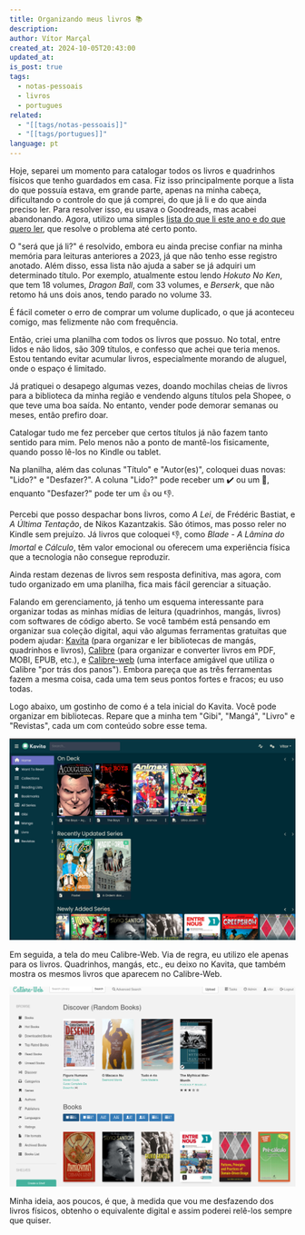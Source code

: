 ```yaml
---
title: Organizando meus livros 📚
description: 
author: Vítor Marçal
created_at: 2024-10-05T20:43:00
updated_at: 
is_post: true
tags:
  - notas-pessoais
  - livros
  - portugues
related:
  - "[[tags/notas-pessoais]]"
  - "[[tags/portugues]]"
language: pt
---
```


Hoje, separei um momento para catalogar todos os livros e quadrinhos físicos que tenho guardados em casa. Fiz isso principalmente porque a lista do que possuía estava, em grande parte, apenas na minha cabeça, dificultando o controle do que já comprei, do que já li e do que ainda preciso ler. Para resolver isso, eu usava o Goodreads, mas acabei abandonando. Agora, utilizo uma simples [lista do que li este ano e do que quero ler](leituras-de-2024), que resolve o problema até certo ponto.

O "será que já li?" é resolvido, embora eu ainda precise confiar na minha memória para leituras anteriores a 2023, já que não tenho esse registro anotado. Além disso, essa lista não ajuda a saber se já adquiri um determinado título. Por exemplo, atualmente estou lendo _Hokuto No Ken_, que tem 18 volumes, _Dragon Ball_, com 33 volumes, e _Berserk_, que não retomo há uns dois anos, tendo parado no volume 33.

É fácil cometer o erro de comprar um volume duplicado, o que já aconteceu comigo, mas felizmente não com frequência.

Então, criei uma planilha com todos os livros que possuo. No total, entre lidos e não lidos, são 309 títulos, e confesso que achei que teria menos. Estou tentando evitar acumular livros, especialmente morando de aluguel, onde o espaço é limitado.

Já pratiquei o desapego algumas vezes, doando mochilas cheias de livros para a biblioteca da minha região e vendendo alguns títulos pela Shopee, o que teve uma boa saída. No entanto, vender pode demorar semanas ou meses, então prefiro doar.

Catalogar tudo me fez perceber que certos títulos já não fazem tanto sentido para mim. Pelo menos não a ponto de mantê-los fisicamente, quando posso lê-los no Kindle ou tablet.

Na planilha, além das colunas "Título" e "Autor(es)", coloquei duas novas: "Lido?" e "Desfazer?". A coluna "Lido?" pode receber um ✔️ ou um 🔲, enquanto "Desfazer?" pode ter um 👍 ou 👎.

Percebi que posso despachar bons livros, como _A Lei_, de Frédéric Bastiat, e _A Última Tentação_, de Nikos Kazantzakis. São ótimos, mas posso reler no Kindle sem prejuízo. Já livros que coloquei 👎, como _Blade - A Lâmina do Imortal_ e _Cálculo_, têm valor emocional ou oferecem uma experiência física que a tecnologia não consegue reproduzir.

Ainda restam dezenas de livros sem resposta definitiva, mas agora, com tudo organizado em uma planilha, fica mais fácil gerenciar a situação.

Falando em gerenciamento, já tenho um esquema interessante para organizar todas as minhas mídias de leitura (quadrinhos, mangás, livros) com softwares de código aberto. Se você também está pensando em organizar sua coleção digital, aqui vão algumas ferramentas gratuitas que podem ajudar: [Kavita](https://github.com/Kareadita/Kavita) (para organizar e ler bibliotecas de mangás, quadrinhos e livros), [Calibre](https://calibre-ebook.com/pt_BR) (para organizar e converter livros em PDF, MOBI, EPUB, etc.), e [Calibre-web](https://github.com/janeczku/calibre-web) (uma interface amigável que utiliza o Calibre "por trás dos panos"). Embora pareça que as três ferramentas fazem a mesma coisa, cada uma tem seus pontos fortes e fracos; eu uso todas.

Logo abaixo, um gostinho de como é a tela inicial do Kavita. Você pode organizar em bibliotecas. Repare que a minha tem "Gibi", "Mangá", "Livro" e "Revistas", cada um com conteúdo sobre esse tema.

![Tela inicial do Kavita com conteúdo da minha coleção de quadrinhos](img/organizando-meus-livros/organizando-meus-livros-1.png)

Em seguida, a tela do meu Calibre-Web. Via de regra, eu utilizo ele apenas para os livros. Quadrinhos, mangás, etc., eu deixo no Kavita, que também mostra os mesmos livros que aparecem no Calibre-Web.

![Tela inicial do Calibre-Web com conteúdo da minha coleção de livros](img/organizando-meus-livros/organizando-meus-livros-2.png)

Minha ideia, aos poucos, é que, à medida que vou me desfazendo dos livros físicos, obtenho o equivalente digital e assim poderei relê-los sempre que quiser.